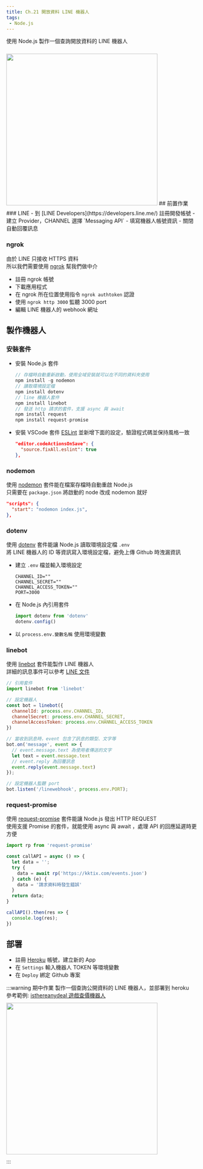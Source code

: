 ```yaml
--- 
title: Ch.21 開放資料 LINE 機器人
tags:
 - Node.js
---
```

使用 Node.js 製作一個查詢開放資料的 LINE 機器人  
<!-- more -->
<img src="/F2E-book/images/ch21/webhook.png" height="400" style="margin: 10px 0;">
## 前置作業
### LINE
- 到 [LINE Developers](https://developers.line.me/) 註冊開發帳號
- 建立 Provider，CHANNEL 選擇 `Messaging API`
- 填寫機器人帳號資訊
- 關閉自動回覆訊息

### ngrok
由於 LINE 只接收 HTTPS 資料  
所以我們需要使用 [ngrok](https://ngrok.com/) 幫我們做中介  
- 註冊 ngrok 帳號
- 下載應用程式
- 在 ngrok 所在位置使用指令 `ngrok authtoken` 認證
- 使用 `ngrok http 3000` 監聽 3000 port
- 編輯 LINE 機器人的 webhook 網址

## 製作機器人
### 安裝套件
- 安裝 Node.js 套件
  ```js
  // 存檔時自動重新啟動，使用全域安裝就可以在不同的資料夾使用
  npm install -g nodemon
  // 讀取環境設定檔
  npm install dotenv
  // line 機器人套件
  npm install linebot
  // 發送 http 請求的套件，支援 async 與 await
  npm install request
  npm install request-promise
  ```
- 安裝 VSCode 套件 [ESLint](https://marketplace.visualstudio.com/items?itemName=dbaeumer.vscode-eslint) 並新增下面的設定，驗證程式碼並保持風格一致
  ```json
  "editor.codeActionsOnSave": {
    "source.fixAll.eslint": true
  },
  ```

### nodemon
使用 [nodemon](https://www.npmjs.com/package/nodemon) 套件能在檔案存檔時自動重啟 Node.js  
只需要在 `package.json` 將啟動的 node 改成 nodemon 就好  
```json
"scripts": {
  "start": "nodemon index.js",
},
```

### dotenv
使用 [dotenv](https://www.npmjs.com/package/dotenv) 套件能讓 Node.js 讀取環境設定檔 `.env`  
將 LINE 機器人的 ID 等資訊寫入環境設定檔，避免上傳 Github 時洩漏資訊  

- 建立 `.env` 檔並輸入環境設定
    ```
    CHANNEL_ID=""
    CHANNEL_SECRET=""
    CHANNEL_ACCESS_TOKEN=""
    PORT=3000
    ```
- 在 Node.js 內引用套件
    ```js
    import dotenv from 'dotenv'
    dotenv.config()
    ```
- 以 `process.env.變數名稱` 使用環境變數

### linebot
使用 [linebot](https://www.npmjs.com/package/linebot) 套件能製作 LINE 機器人  
詳細的訊息事件可以參考 [LINE 文件](https://developers.line.biz/en/reference/messaging-api/#message-event)
```js
// 引用套件
import linebot from 'linebot'

// 設定機器人
const bot = linebot({
  channelId: process.env.CHANNEL_ID,
  channelSecret: process.env.CHANNEL_SECRET,
  channelAccessToken: process.env.CHANNEL_ACCESS_TOKEN
})

// 當收到訊息時，event 包含了訊息的類型、文字等
bot.on('message', event => {
  // event.message.text 為使用者傳送的文字
  let text = event.message.text
  // event.reply 為回覆訊息
  event.reply(event.message.text)
});

// 設定機器人監聽 port
bot.listen('/linewebhook', process.env.PORT);
```

### request-promise
使用 [request-promise](https://www.npmjs.com/package/request-promise) 套件能讓 Node.js 發出 HTTP REQUEST  
使用支援 Promise 的套件，就能使用 async 與 await ，處理 API 的回應延遲時更方便  
```js
import rp from 'request-promise'

const callAPI = async () => {
  let data = '';
  try {
    data = await rp('https://kktix.com/events.json')
  } catch (e) {
    data = '請求資料時發生錯誤'
  }
  return data;
}

callAPI().then(res => {
  console.log(res);
})
```

## 部署
- 註冊 [Heroku](https://www.heroku.com/) 帳號，建立新的 App
- 在 `Settings` 輸入機器人 TOKEN 等環境變數
- 在 `Deploy` 綁定 Github 專案

:::warning 期中作業
製作一個查詢公開資料的 LINE 機器人，並部署到 heroku  
參考範例: [isthereanydeal 遊戲查價機器人](https://github.com/rogeraabbccdd/Linebot-Deals)  
<img src="https://raw.githubusercontent.com/rogeraabbccdd/Linebot-Deals/master/preview.png" height="400" style="margin: 10px 0;">  
:::